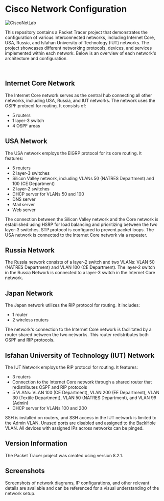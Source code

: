 # Cisco Network Configuration

![CiscoNetLab](https://github.com/MohammadmahdiAhmadi/SocketBased-TicTacToe/blob/main/Screenshots/EntireProject.png)

This repository contains a Packet Tracer project that demonstrates the configuration of various interconnected networks, including Internet Core, USA, Russia, and Isfahan University of Technology (IUT) networks. The project showcases different networking protocols, devices, and services implemented within each network. Below is an overview of each network's architecture and configuration.

<br />

## Internet Core Network

The Internet Core network serves as the central hub connecting all other networks, including USA, Russia, and IUT networks. The network uses the OSPF protocol for routing. It consists of:
- 5 routers
- 1 layer-3 switch
- 4 OSPF areas

## USA Network

The USA network employs the EIGRP protocol for its core routing. It features:
- 5 routers
- 2 layer-3 switches
- Silicon Valley network, including VLANs 50 (NATRES Department) and 100 (CE Department)
- 2 layer-2 switches
- DHCP server for VLANs 50 and 100
- DNS server
- Mail server
- Web server

The connection between the Silicon Valley network and the Core network is established using HSRP for load balancing and prioritizing between the two layer-3 switches. STP protocol is configured to prevent packet loops. The USA network is connected to the Internet Core network via a repeater.

## Russia Network

The Russia network consists of a layer-2 switch and two VLANs: VLAN 50 (NATRES Department) and VLAN 100 (CE Department). The layer-2 switch in the Russia Network is connected to a layer-3 switch in the Internet Core network.

## Japan Network

The Japan network utilizes the RIP protocol for routing. It includes:
- 1 router
- 2 wireless routers

The network's connection to the Internet Core network is facilitated by a router shared between the two networks. This router redistributes both OSPF and RIP protocols.

## Isfahan University of Technology (IUT) Network

The IUT Network employs the RIP protocol for routing. It features:
- 3 routers
- Connection to the Internet Core network through a shared router that redistributes OSPF and RIP protocols
- 5 VLANs: VLAN 100 (CE Department), VLAN 200 (EE Department), VLAN 30 (Textile Department), VLAN 50 (NATRES Department), and VLAN 99 (Admin)
- DHCP server for VLANs 100 and 200

SSH is installed on routers, and SSH access in the IUT network is limited to the Admin VLAN. Unused ports are disabled and assigned to the BackHole VLAN. All devices with assigned IPs across networks can be pinged.

## Version Information

The Packet Tracer project was created using version 8.2.1.

## Screenshots

Screenshots of network diagrams, IP configurations, and other relevant details are available and can be referenced for a visual understanding of the network setup.
